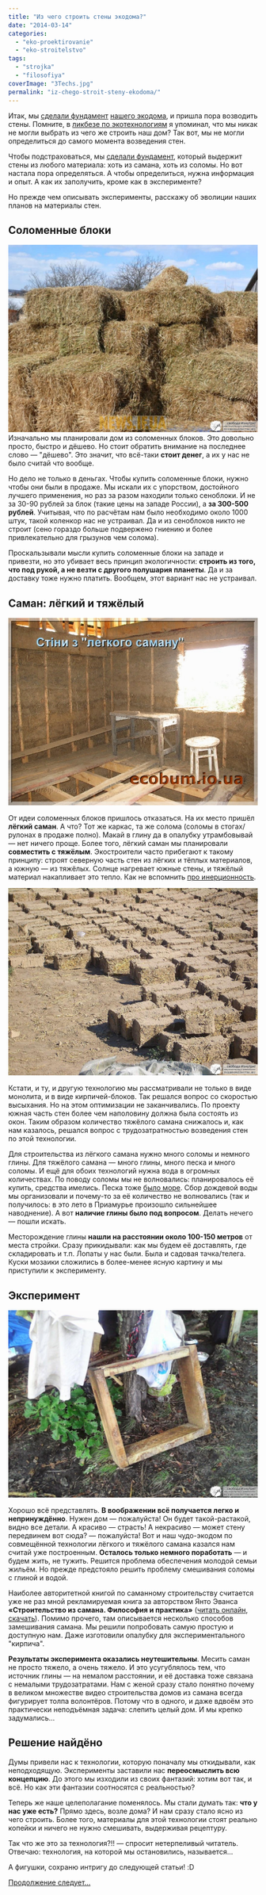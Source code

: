 ```yaml
---
title: "Из чего строить стены экодома?"
date: "2014-03-14"
categories: 
  - "eko-proektirovanie"
  - "eko-stroitelstvo"
tags: 
  - "strojka"
  - "filosofiya"
coverImage: "3Techs.jpg"
permalink: "iz-chego-stroit-steny-ekodoma/"
---
```


Итак, мы [сделали фундамент](http://svobodaiznutri.ru/?p=20) [нашего экодома](http://svobodaiznutri.ru/?p=36), и пришла пора возводить стены. Помните, в [ликбезе по экотехнологиям](http://svobodaiznutri.ru/?p=34) я упоминал, что мы никак не могли выбрать из чего же строить наш дом? Так вот, мы не могли определиться до самого момента возведения стен.

Чтобы подстраховаться, мы [сделали фундамент](http://svobodaiznutri.ru/?p=19), который выдержит стены из любого материала: хоть из самана, хоть из соломы. Но вот настала пора определяться. А чтобы определиться, нужна информация и опыт. А как их заполучить, кроме как в эксперименте?

Но прежде чем описывать эксперименты, расскажу об эволиции наших планов на материалы стен.

## Соломенные блоки

[![](images/D0-A1-D0-BE-D0-BB-D0-BE-D0-BC-D0-B0.jpg "От соломенных блоков...")](http://svobodaiznutri.ru/wp-content/uploads/2014/03/D0-A1-D0-BE-D0-BB-D0-BE-D0-BC-D0-B0.jpg "От соломенных блоков...")Изначально мы планировали дом из соломенных блоков. Это довольно просто, быстро и дёшево. Но стоит обратить внимание на последнее слово — "дёшево". Это значит, что всё-таки **стоит денег**, а их у нас не было считай что вообще.

Но дело не только в деньгах. Чтобы купить соломенные блоки, нужно чтобы они были в продаже. Мы искали их с упорством, достойного лучшего применения, но раз за разом находили только сеноблоки. И не за 30-90 рублей за блок (такие цены на западе России), а **за 300-500 рублей**. Учитывая, что по расчётам нам было необходимо около 1000 штук, такой коленкор нас не устраивал. Да и из сеноблоков никто не строит (сено гораздо больше подвержено гниению и более привлекательно для грызунов чем солома).

Проскальзывали мысли купить соломенные блоки на западе и привезти, но это убивает весь принцип экологичности: **строить из того, что под рукой, а не везти с другого полушария планеты**. Да и за доставку тоже нужно платить. Вообщем, этот вариант нас не устраивал.

## Саман: лёгкий и тяжёлый

[![](images/D0-A1-D0-B0-D0-BC-D0-B0-D0-BD.jpg "...к лёгкому саману...")](http://svobodaiznutri.ru/wp-content/uploads/2014/03/D0-A1-D0-B0-D0-BC-D0-B0-D0-BD.jpg "...к лёгкому саману...")

От идеи соломенных блоков пришлось отказаться. На их место пришёл **лёгкий саман**. А что? Тот же каркас, та же солома (соломы в стогах/рулонах в продаже полно). Макай в глину да в опалубку утрамбовывай — нет ничего проще. Более того, лёгкий саман мы планировали **совместить с тяжёлым**. Экостроители часто прибегают к такому принципу: строят северную часть стен из лёгких и тёплых материалов, а южную — из тяжёлых. Солнце нагревает южные стены, и тяжёлый материал накапливает это тепло. Как не вспомнить [про инерционность](http://svobodaiznutri.ru/?p=15).

[![](images/kirp.jpg "...или саманным кирпичам")](http://svobodaiznutri.ru/wp-content/uploads/2014/03/kirp.jpg "...или саманным кирпичам")

Кстати, и ту, и другую технологию мы рассматривали не только в виде монолита, и в виде кирпичей-блоков. Так решался вопрос со скоростью высыхания. Но на этом оптимизации не заканчивались. По проекту южная часть стен более чем наполовину должна была состоять из окон. Таким образом количество тяжёлого самана снижалось и, как нам казалось, решался вопрос с трудозатратностью возведения стен по этой технологии.

Для строительства из лёгкого самана нужно много соломы и немного глины. Для тяжёлого самана — много глины, много песка и много соломы. И ещё для обоих технологий нужна вода в огромных количествах. По поводу соломы мы не волновались: планировалось её купить, средства имелись. Песка тоже [было море](http://svobodaiznutri.ru/?p=21). Сбор дождевой воды мы организовали и почему-то за её количество не волновались (так и получилось: в это лето в Приамурье произошло сильнейшее наводнение). А вот **наличие глины было под вопросом**. Делать нечего — пошли искать.

Месторождение глины **нашли на расстоянии около 100-150 метров** от места стройки. Сразу прикидывали: как мы будем её доставлять, где складировать и т.п. Лопаты у нас были. Была и садовая тачка/телега. Куски мозаики сложились в более-менее ясную картину и мы приступили к эксперименту.

## Эксперимент

[![](images/IMG_20130725_192917.jpg "Опалубка для изготовления экспериментального кирпича")](http://svobodaiznutri.ru/wp-content/uploads/2014/03/IMG_20130725_192917.jpg "Опалубка для изготовления экспериментального кирпича")

Хорошо всё представлять. **В воображении всё получается легко и непринуждённо**. Нужен дом — пожалуйста! Он будет такой-растакой, видно все детали. А красиво — страсть! А некрасиво — может стену передвинем вот сюда? — пожалуйста! Вот и наш чудо-экодом по совмещённой технологии лёгкого и тяжёлого самана казался нам считай уже построенным. **Осталось только немного поработать** — и будем жить, не тужить. Решится проблема обеспечения молодой семьи жильём. Но прежде предстояло решить проблему смешивания соломы с глиной и водой.

Наиболее авторитетной книгой по саманному строительству считается уже не раз мной рекламируемая книга за авторством Янто Эванса **«Строительство из самана. Философия и практика»** ([читать онлайн](https://docs.google.com/viewer?a=v&pid=sites&srcid=ZGVmYXVsdGRvbWFpbnxnb3R0ZXJiaWxkMjN8Z3g6N2FkNjhmNjc2ZjFmN2MyZQ), [скачать](https://sites.google.com/site/gotterbild23/%D0%94%D0%BE%D0%BC%20%D0%B8%D0%B7%20%D1%81%D0%B0%D0%BC%D0%B0%D0%BD%D0%B0.pdf?attredirects=0&d=1)). Помимо прочего, там описывается несколько способов замешивания самана. Мы решили попробовать самую простую и доступную нам. Даже изготовили опалубку для экспериментального "кирпича".

**Результаты эксперимента оказались неутешительны**. Месить саман не просто тяжело, а очень тяжело. И это усугублялось тем, что источник глины — на немалом расстоянии, и её доставка тоже связана с немалыми трудозатратами. Нам с женой сразу стало понятно почему в великом множестве видео строительства домов из самана всегда фигурирует толпа волонтёров. Потому что в одного, и даже вдвоём это практически неподъёмная задача: слепить целый дом. И мы крепко задумались...

## Решение найдёно

Думы привели нас к технологии, которую поначалу мы откидывали, как неподходящую. Эксперименты заставили нас **переосмыслить всю концепцию**. До этого мы изходили из своих фантазий: хотим вот так, и всё. Но как эти фантазии соотносятся с реальностью?

Теперь же наше целеполагание поменялось. Мы стали думать так: **что у нас уже есть?** Прямо здесь, возле дома? И нам сразу стало ясно из чего строить. Более того, материалы для этой технологии стоят реально копейки и ничего не нужно смешивать, выдерживая рецептуру.

Так что же это за технология?!! — спросит нетерпеливый читатель. Отвечаю: технология, на которой мы остановились, называется...

А фигушки, сохраню интригу до следующей статьи! :D

[Продолжение следует...](http://svobodaiznutri.ru/?p=13)
